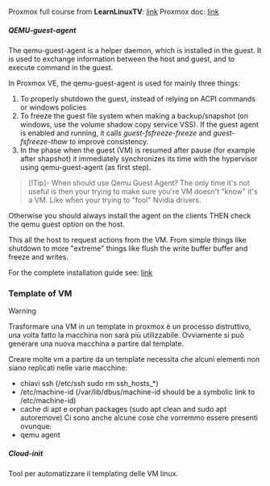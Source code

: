 Proxmox full course from **LearnLinuxTV**: [link](https://www.youtube.com/playlist?list=PLT98CRl2KxKHnlbYhtABg6cF50bYa8Ulo)
Proxmox doc: [link](https://pve.proxmox.com/wiki/Main_Page)

##### QEMU-guest-agent
The qemu-guest-agent is a helper daemon, which is installed in the guest. It is used to exchange information between the host and guest, and to execute command in the guest.

In Proxmox VE, the qemu-guest-agent is used for mainly three things:
1. To properly shutdown the guest, instead of relying on ACPI commands or windows policies
2. To freeze the guest file system when making a backup/snapshot (on windows, use the volume shadow copy service VSS). If the guest agent is enabled and running, it calls _guest-fsfreeze-freeze_ and _guest-fsfreeze-thaw_ to improve consistency.
3. In the phase when the guest (VM) is resumed after pause (for example after shapshot) it immediately synchronizes its time with the hypervisor using qemu-guest-agent (as first step).

>[!Tip]- When should use Qemu Guest Agent?
The only time it's not useful is then your trying to make sure you're VM doesn't "know" it's a VM. Like when your trying to "fool" Nvidia drivers.
>
Otherwise you should always install the agent on the clients THEN check the qemu guest option on the host.
>
This all the host to request actions from the VM. From simple things like shutdown to more "extreme" things like flush the write buffer buffer and freeze and writes.

For the complete installation guide see: [link](https://pve.proxmox.com/wiki/Qemu-guest-agent)

### Template of VM

>[!warning] 
> Trasformare una VM in un template in proxmox è un processo distruttivo, una volta fatto la macchina non sarà più utilizzabile. Ovviamente si può generare una nuova macchina a partire dal template.

Creare molte vm a partire da un template necessita che alcuni elementi non siano replicati nelle varie macchine:
- chiavi ssh (/etc/ssh     sudo rm ssh_hosts_\*)
- /etc/machine-id (/var/lib/dbus/machine-id should be a symbolic link to /etc/machine-id)
- cache di apt e orphan packages (sudo apt clean and sudo apt autoremove)
Ci sono anche alcune cose che vorremmo essere presenti ovunque:
- qemu agent
##### Cloud-init
Tool per automatizzare il templating delle VM linux.
